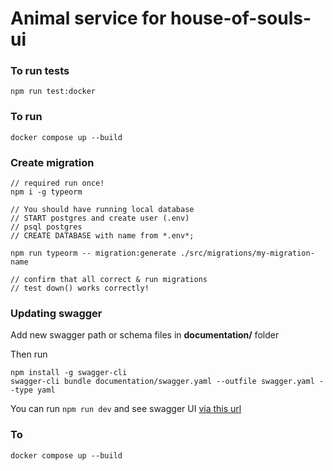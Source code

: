 # Animal service for house-of-souls-ui

### To run tests
```
npm run test:docker
```

### To run
```
docker compose up --build
```

### Create migration
```
// required run once!
npm i -g typeorm

// You should have running local database
// START postgres and create user (.env)
// psql postgres
// CREATE DATABASE with name from *.env*;

npm run typeorm -- migration:generate ./src/migrations/my-migration-name

// confirm that all correct & run migrations
// test down() works correctly!
```

### Updating swagger
Add new swagger path or schema files in **documentation/** folder

Then run
```
npm install -g swagger-cli
swagger-cli bundle documentation/swagger.yaml --outfile swagger.yaml --type yaml
```

You can run `npm run dev` and see swagger UI [via this url](http://localhost:1083/docs/)

### To 
```
docker compose up --build
```